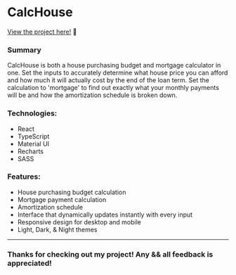 # CalcHouse

<p><a href="https://kfig21.github.io/house_calc/" target="_blank" rel="noopener noreferrer">View the project here!</a> 👀</p>

<h3>Summary</h3>
<p>CalcHouse is both a house purchasing budget and mortgage calculator in one. Set the inputs to accurately determine what house price you can afford and how much it will actually cost by the end of the loan term. Set the calculation to 'mortgage' to find out exactly what your monthly payments will be and how the amortization schedule is broken down.</p>

 <h3>Technologies:</h3>
  <ul>
  <li>React</li>
  <li>TypeScript</li>
  <li>Material UI</li>
  <li>Recharts</li>
  <li>SASS</li>
 </ul>

 <h3>Features:</h3>
 <ul>
  <li>House purchasing budget calculation</li>
  <li>Mortgage payment calculation</li>
  <li>Amortization schedule</li>
  <li>Interface that dynamically updates instantly with every input</li>
  <li>Responsive design for desktop and mobile</li>
  <li>Light, Dark, & Night themes</li>
 </ul>

---

<h3>Thanks for checking out my project! Any && all feedback is appreciated!</h3>
